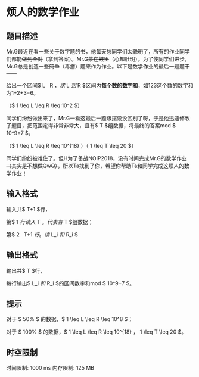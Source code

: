# 烦人的数学作业

## 题目描述

Mr.G最近在看一些关于数字题的书，他每天愁同学们太~~聪明~~了，所有的作业同学们都能~~做到全对~~（拿到答案）。Mr.G~~蒙在鼓里~~（心知肚明）。为了使同学们进步，Mr.G总是创造一些~~简单~~（毒瘤）题来作为作业。以下是数学作业的最后一题题干——

给出一个区间$ L $~$ R $，求$ L $到$ R $区间内**每个数的数字和**，如123这个数的数字和为1+2+3=6。

（$ 1 \leq L \leq R \leq 10^2 $）

同学们纷纷做出来了，Mr.G一看这最后一题跟摆设没区别了呀，于是他迅速修改了题目，把范围定得非常非常大，且有$ T $组数据，将最终的答案mod $ 10^9+7 $。

（$ 1 \leq L \leq R \leq 10^{18} $）
（$ 1 \leq T \leq 20  $）

同学们纷纷被难住了。但H为了备战NOIP2018，没有时间完成Mr.G的数学作业~~（其实是不想做QwQ）~~，所以Ta找到了你，希望你帮助Ta和同学完成这烦人的数学作业！




## 输入格式

输入共$ T+1 $行，

第$ 1 $行读入$ T $。代表有$ T $组数据；

第$ 2 $~$ T+1 $行。读$ L_i $和$ R_i $

## 输出格式

输出共$ T $行，

每行输出$ L_i $和$ R_i $的区间数字和mod $ 10^9+7 $。

## 提示

对于 $ 50\% $ 的数据，$ 1 \leq L \leq R \leq 10^8 $；

对于 $ 100\% $ 的数据，$ 1 \leq L \leq R \leq 10^{18}  $，$ 1 \leq T \leq 20  $。


## 时空限制

时间限制: 1000 ms
内存限制: 125 MB

